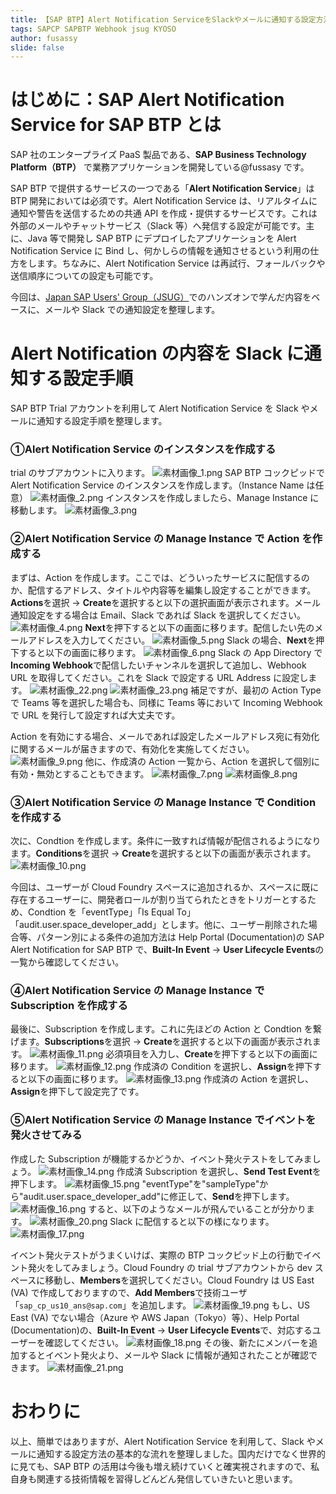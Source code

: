 ```yaml
---
title: 【SAP BTP】Alert Notification ServiceをSlackやメールに通知する設定方法
tags: SAPCP SAPBTP Webhook jsug KYOSO
author: fusassy
slide: false
---
```


# はじめに：SAP Alert Notification Service for SAP BTP とは

SAP 社のエンタープライズ PaaS 製品である、**SAP Business Technology Platform（BTP）** で業務アプリケーションを開発している@fussasy です。

SAP BTP で提供するサービスの一つである「**Alert Notification Service**」は BTP 開発においては必須です。Alert Notification Service は、リアルタイムに通知や警告を送信するための共通 API を作成・提供するサービスです。これは外部のメールやチャットサービス（Slack 等）へ発信する設定が可能です。主に、Java 等で開発し SAP BTP にデプロイしたアプリケーションを Alert Notification Service に Bind し、何かしらの情報を通知させるという利用の仕方をします。ちなみに、Alert Notification Service は再試行、フォールバックや送信順序についての設定も可能です。

今回は、[Japan SAP Users' Group（JSUG）][JSUG]でのハンズオンで学んだ内容をベースに、メールや Slack での通知設定を整理します。

# Alert Notification の内容を Slack に通知する設定手順

SAP BTP Trial アカウントを利用して Alert Notification Service を Slack やメールに通知する設定手順を整理します。

### ①Alert Notification Service のインスタンスを作成する

trial のサブアカウントに入ります。
![素材画像_1.png](https://qiita-image-store.s3.ap-northeast-1.amazonaws.com/0/1727556/7c8d195c-57f3-6bd5-cf96-9807bc34ef23.png)
SAP BTP コックピッドで Alert Notification Service のインスタンスを作成します。（Instance Name は任意）
![素材画像_2.png](https://qiita-image-store.s3.ap-northeast-1.amazonaws.com/0/1727556/be4a5883-6702-e70d-becb-fd970db31f89.png)
インスタンスを作成しましたら、Manage Instance に移動します。
![素材画像_3.png](https://qiita-image-store.s3.ap-northeast-1.amazonaws.com/0/1727556/417c96c7-67bf-ed07-6b89-4f66b0735368.png)

### ②Alert Notification Service の Manage Instance で Action を作成する

まずは、Action を作成します。ここでは、どういったサービスに配信するのか、配信するアドレス、タイトルや内容等を編集し設定することができます。
**Actions**を選択 → **Create**を選択すると以下の選択画面が表示されます。メール通知設定をする場合は Email、Slack であれば Slack を選択してください。
![素材画像_4.png](https://qiita-image-store.s3.ap-northeast-1.amazonaws.com/0/1727556/10d52842-163d-38e9-7fda-8891d08ddce5.png)
**Next**を押下すると以下の画面に移ります。配信したい先のメールアドレスを入力してください。
![素材画像_5.png](https://qiita-image-store.s3.ap-northeast-1.amazonaws.com/0/1727556/c8fafee1-2a3d-882f-2916-d27b20c2c7e5.png)
Slack の場合、**Next**を押下すると以下の画面に移ります。
![素材画像_6.png](https://qiita-image-store.s3.ap-northeast-1.amazonaws.com/0/1727556/fdcbf723-7a3e-ae17-4647-02afebee0eaf.png)
Slack の App Directory で**Incoming Webhook**で配信したいチャンネルを選択して追加し、Webhook URL を取得してください。これを Slack で設定する URL Address に設定します。
![素材画像_22.png](https://qiita-image-store.s3.ap-northeast-1.amazonaws.com/0/1727556/8235d154-7ffd-c4d1-f03d-4edda0cf2b2d.png)
![素材画像_23.png](https://qiita-image-store.s3.ap-northeast-1.amazonaws.com/0/1727556/9eeea54f-6777-43fa-783a-18282ed31ade.png)
補足ですが、最初の Action Type で Teams 等を選択した場合も、同様に Teams 等において Incoming Webhook で URL を発行して設定すれば大丈夫です。

Action を有効にする場合、メールであれば設定したメールアドレス宛に有効化に関するメールが届きますので、有効化を実施してください。
![素材画像_9.png](https://qiita-image-store.s3.ap-northeast-1.amazonaws.com/0/1727556/02f8576e-2622-6531-e195-a456afd2345c.png)
他に、作成済の Action 一覧から、Action を選択して個別に有効・無効とすることもできます。
![素材画像_7.png](https://qiita-image-store.s3.ap-northeast-1.amazonaws.com/0/1727556/eec35f4a-cd9a-0069-4224-b7396d19e173.png)
![素材画像_8.png](https://qiita-image-store.s3.ap-northeast-1.amazonaws.com/0/1727556/667d1bef-e20b-ef45-7cb7-521b72cb27e1.png)

### ③Alert Notification Service の Manage Instance で Condition を作成する

次に、Condtion を作成します。条件に一致すれば情報が配信されるようになります。**Conditions**を選択 → **Create**を選択すると以下の画面が表示されます。
![素材画像_10.png](https://qiita-image-store.s3.ap-northeast-1.amazonaws.com/0/1727556/d80a719e-6b11-ea3f-2e64-1bf88f3fff7a.png)

今回は、ユーザーが Cloud Foundry スペースに追加されるか、スペースに既に存在するユーザーに、開発者ロールが割り当てられたときをトリガーとするため、Condtion を「eventType」「Is Equal To」「audit.user.space_developer_add」とします。他に、ユーザー削除された場合等、パターン別による条件の追加方法は Help Portal (Documentation)の SAP Alert Notification for SAP BTP で、**Built-In Event** → **User Lifecycle Events**の一覧から確認してください。

### ④Alert Notification Service の Manage Instance で Subscription を作成する

最後に、Subscription を作成します。これに先ほどの Action と Condtion を繋げます。**Subscriptions**を選択 → **Create**を選択すると以下の画面が表示されます。
![素材画像_11.png](https://qiita-image-store.s3.ap-northeast-1.amazonaws.com/0/1727556/4ea7ceb5-4c05-d65a-e145-34521d3469ad.png)
必須項目を入力し、**Create**を押下すると以下の画面に移ります。
![素材画像_12.png](https://qiita-image-store.s3.ap-northeast-1.amazonaws.com/0/1727556/6648e008-8eb3-0c1b-251f-3810a5eb1a42.png)
作成済の Condition を選択し、**Assign**を押下すると以下の画面に移ります。
![素材画像_13.png](https://qiita-image-store.s3.ap-northeast-1.amazonaws.com/0/1727556/f91227b5-5ed5-31fa-f382-fa20d658a159.png)
作成済の Action を選択し、**Assign**を押下して設定完了です。

### ⑤Alert Notification Service の Manage Instance でイベントを発火させてみる

作成した Subscription が機能するかどうか、イベント発火テストをしてみましょう。
![素材画像_14.png](https://qiita-image-store.s3.ap-northeast-1.amazonaws.com/0/1727556/c2993921-67c0-9cc9-b36b-03671c71d057.png)
作成済 Subscription を選択し、**Send Test Event**を押下します。
![素材画像_15.png](https://qiita-image-store.s3.ap-northeast-1.amazonaws.com/0/1727556/e16cef38-f6be-3ada-4cb2-cdc1bb281d83.png)
"eventType"を"sampleType"から"audit.user.space_developer_add"に修正して、**Send**を押下します。
![素材画像_16.png](https://qiita-image-store.s3.ap-northeast-1.amazonaws.com/0/1727556/20a623d8-fafb-0d72-2064-cace601a1d56.png)
すると、以下のようなメールが飛んでいることが分かります。
![素材画像_20.png](https://qiita-image-store.s3.ap-northeast-1.amazonaws.com/0/1727556/cb0caed8-b5b1-7f42-9f2c-0a892182698a.png)
Slack に配信すると以下の様になります。
![素材画像_17.png](https://qiita-image-store.s3.ap-northeast-1.amazonaws.com/0/1727556/55654d16-a268-6eaa-1dcc-eb8a1cc4f7b1.png)

イベント発火テストがうまくいけば、実際の BTP コックピッド上の行動でイベント発火をしてみましょう。Cloud Foundry の trial サブアカウントから dev スペースに移動し、**Members**を選択してください。Cloud Foundry は US East (VA) で作成しておりますので、**Add Members**で技術ユーザ「`sap_cp_us10_ans@sap.com`」を追加します。
![素材画像_19.png](https://qiita-image-store.s3.ap-northeast-1.amazonaws.com/0/1727556/66750245-4f59-845b-eb24-56dac20daae6.png)
もし、US East (VA) でない場合（Azure や AWS Japan（Tokyo）等）、Help Portal (Documentation)の、**Built-In Event** → **User Lifecycle Events**で、対応するユーザーを確認してください。
![素材画像_18.png](https://qiita-image-store.s3.ap-northeast-1.amazonaws.com/0/1727556/a266f6e9-c946-9ee4-3c5e-7176cd7f89de.png)
その後、新たにメンバーを追加するとイベント発火より、メールや Slack に情報が通知されたことが確認できます。
![素材画像_21.png](https://qiita-image-store.s3.ap-northeast-1.amazonaws.com/0/1727556/f5e75d6e-c8c0-a0d4-b59e-4bf7e127bd13.png)

# おわりに

以上、簡単ではありますが、Alert Notification Service を利用して、Slack やメールに通知する設定方法の基本的な流れを整理しました。国内だけでなく世界的に見ても、SAP BTP の活用は今後も増え続けていくと確実視されますので、私自身も関連する技術情報を習得しどんどん発信していきたいと思います。

[JSUG]: https://www.jsug.org/
